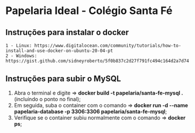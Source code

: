 # Papelaria Ideal - Colégio Santa Fé

## Instruções para instalar o docker
    1 - Linux: https://www.digitalocean.com/community/tutorials/how-to-install-and-use-docker-on-ubuntu-20-04-pt
    2 - Windows: https://gist.github.com/sidneyroberto/5f0b837c2d27f791fc494c164d2a7d74

## Instruções para subir o MySQL

1. Abra o terminal e digite => **docker build -t papelaria/santa-fe-mysql .** (incluíndo o ponto no final);
2. Em seguida, suba o container com o comando => **docker run -d --name papelaria-database -p 3306:3306 papelaria/santa-fe-mysql**;
3. Verifique se o container subiu normalmente com o comando => **docker ps**;
